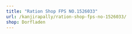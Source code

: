 ```yaml
---
title: "Ration Shop FPS NO.1526033"
url: /kanjirapally/ration-shop-fps-no-1526033/
shop: Dorfladen
---
```

